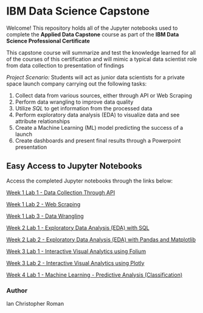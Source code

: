 # IBM Data Science Capstone

Welcome! This repository holds all of the Jupyter notebooks used to complete the **Applied Data Capstone** course as part of the **IBM Data Science Professional Certificate**

This capstone course will summarize and test the knowledge learned for all of the courses of this certification and will mimic a typical data scientist role from data collection to presentation of findings

*Project Scenario:* Students will act as junior data scientists for a private space launch company carrying out the following tasks:
1. Collect data from various sources, either through API or Web Scraping
2. Perform data wrangling to improve data quality 
3. Utilize _SQL_ to get information from the processed data
4. Perform exploratory data analysis (EDA) to visualize data and see attribute relationships
5. Create a Machine Learning (ML) model predicting the success of a launch
6. Create dashboards and present final results through a Powerpoint presentation

## Easy Access to Jupyter Notebooks
Access the completed Jupyter notebooks through the links below:

[Week 1 Lab 1 - Data Collection Through API](https://github.com/iromaner3/IBM_Data_Science_Capstone/blob/a4122ff8e308caa4d0e717d47c94de03f9eea015/Notebooks/Week%201%20Lab%201%20-%20Data%20Collection%20through%20API.ipynb)

[Week 1 Lab 2 - Web Scraping](https://github.com/iromaner3/IBM_Data_Science_Capstone/blob/a0698472b7530e8a7e190d6fbe657df3bfe36871/Notebooks/Week%201%20Lab%202%20-%20Web%20Scraping.ipynb)

[Week 1 Lab 3 - Data Wrangling](https://github.com/iromaner3/IBM_Data_Science_Capstone/blob/a0aa62223cefc859e803001fd322a2a0d5a4b0e6/Notebooks/Week%201%20Lab%203%20-%20Data%20Wrangling.ipynb) 

[Week 2 Lab 1 - Exploratory Data Analysis (EDA) with SQL](https://github.com/iromaner3/IBM_Data_Science_Capstone/blob/374ee8db3e565d5c802fcd9645186a8de209c50b/Notebooks/Week%202%20Lab%201%20-%20Exploratory%20Data%20Analysis%20(EDA)%20with%20SQL.ipynb)

[Week 2 Lab 2 - Exploratory Data Analysis (EDA) with Pandas and Matplotlib](https://github.com/iromaner3/IBM_Data_Science_Capstone/blob/3feadca845970ccf1cfe990a707c4608b4e25ff9/Notebooks/Week%202%20Lab%202%20-%20Exploratory%20Data%20Analysis%20(EDA)%20with%20Pandas%20and%20Matlotlib.ipynb)

[Week 3 Lab 1 - Interactive Visual Analytics using Folium](https://github.com/iromaner3/IBM_Data_Science_Capstone/blob/3feadca845970ccf1cfe990a707c4608b4e25ff9/Notebooks/Week%203%20Lab%201%20-%20Interactive%20Visual%20Analytics%20using%20Folium.ipynb)

[Week 3 Lab 2 - Interactive Visual Analytics using Plotly](https://github.com/iromaner3/IBM_Data_Science_Capstone/blob/3feadca845970ccf1cfe990a707c4608b4e25ff9/Notebooks/Week%203%20Lab%202%20-%20Interactive%20Visual%20Analytics%20using%20Plotly.py)

[Week 4 Lab 1 - Machine Learning - Predictive Analysis (Classification)](https://github.com/iromaner3/IBM_Data_Science_Capstone/blob/3feadca845970ccf1cfe990a707c4608b4e25ff9/Notebooks/Week%204%20Lab%201%20-%20Machine%20Learning%20-%20Predictive%20Analysis%20(Classification).ipynb)

### Author
Ian Christopher Roman
